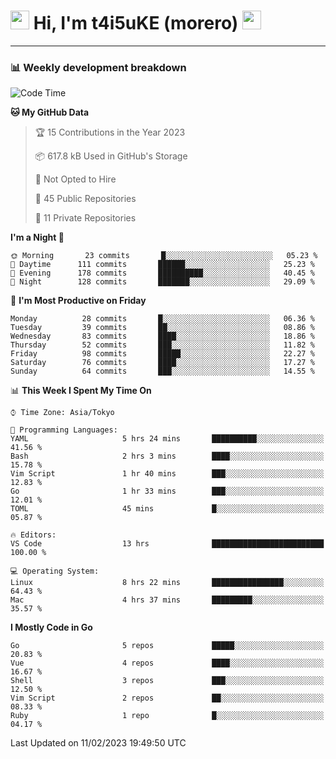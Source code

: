 <!-- Title -->
<h1>
    <img src="https://emojis.slackmojis.com/emojis/images/1600385609/10490/cactuar.gif?1600385609" width="30"/> 
    Hi, I'm t4i5uKE (morero) 
    <img src="https://emojis.slackmojis.com/emojis/images/1600385609/10490/cactuar.gif?1600385609" width="30"/>
</h1>

---

<h3> 📊 Weekly development breakdown </h3>
<!-- waka-readme-stats -->

<!--START_SECTION:waka-->
![Code Time](http://img.shields.io/badge/Code%20Time-1%2C402%20hrs%2047%20mins-blue)

**🐱 My GitHub Data** 

> 🏆 15 Contributions in the Year 2023
 > 
> 📦 617.8 kB Used in GitHub's Storage 
 > 
> 🚫 Not Opted to Hire
 > 
> 📜 45 Public Repositories 
 > 
> 🔑 11 Private Repositories  
 > 
**I'm a Night 🦉** 

```text
🌞 Morning       23 commits       █░░░░░░░░░░░░░░░░░░░░░░░░   05.23 % 
🌆 Daytime      111 commits       ██████░░░░░░░░░░░░░░░░░░░   25.23 % 
🌃 Evening      178 commits       ██████████░░░░░░░░░░░░░░░   40.45 % 
🌙 Night        128 commits       ███████░░░░░░░░░░░░░░░░░░   29.09 % 

```
📅 **I'm Most Productive on Friday** 

```text
Monday          28 commits       █░░░░░░░░░░░░░░░░░░░░░░░░   06.36 % 
Tuesday         39 commits       ██░░░░░░░░░░░░░░░░░░░░░░░   08.86 % 
Wednesday       83 commits       ████░░░░░░░░░░░░░░░░░░░░░   18.86 % 
Thursday        52 commits       ███░░░░░░░░░░░░░░░░░░░░░░   11.82 % 
Friday          98 commits       █████░░░░░░░░░░░░░░░░░░░░   22.27 % 
Saturday        76 commits       ████░░░░░░░░░░░░░░░░░░░░░   17.27 % 
Sunday          64 commits       ███░░░░░░░░░░░░░░░░░░░░░░   14.55 % 

```


📊 **This Week I Spent My Time On** 

```text
⌚︎ Time Zone: Asia/Tokyo

💬 Programming Languages: 
YAML                     5 hrs 24 mins       ██████████░░░░░░░░░░░░░░░   41.56 % 
Bash                     2 hrs 3 mins        ████░░░░░░░░░░░░░░░░░░░░░   15.78 % 
Vim Script               1 hr 40 mins        ███░░░░░░░░░░░░░░░░░░░░░░   12.83 % 
Go                       1 hr 33 mins        ███░░░░░░░░░░░░░░░░░░░░░░   12.01 % 
TOML                     45 mins             █░░░░░░░░░░░░░░░░░░░░░░░░   05.87 % 

🔥 Editors: 
VS Code                  13 hrs              █████████████████████████   100.00 % 

💻 Operating System: 
Linux                    8 hrs 22 mins       ████████████████░░░░░░░░░   64.43 % 
Mac                      4 hrs 37 mins       █████████░░░░░░░░░░░░░░░░   35.57 % 

```

**I Mostly Code in Go** 

```text
Go                       5 repos             █████░░░░░░░░░░░░░░░░░░░░   20.83 % 
Vue                      4 repos             ████░░░░░░░░░░░░░░░░░░░░░   16.67 % 
Shell                    3 repos             ███░░░░░░░░░░░░░░░░░░░░░░   12.50 % 
Vim Script               2 repos             ██░░░░░░░░░░░░░░░░░░░░░░░   08.33 % 
Ruby                     1 repo              █░░░░░░░░░░░░░░░░░░░░░░░░   04.17 % 

```



 Last Updated on 11/02/2023 19:49:50 UTC
<!--END_SECTION:waka-->
